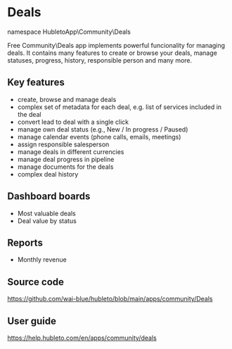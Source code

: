 # Deals

namespace HubletoApp\Community\Deals

Free Community\Deals app implements powerful funcionality for managing deals. It contains many features to create or browse your deals,
manage statuses, progress, history, responsible person and many more.

## Key features

  * create, browse and manage deals
  * complex set of metadata for each deal, e.g. list of services included in the deal
  * convert lead to deal with a single click
  * manage own deal status (e.g., New / In progress / Paused)
  * manage calendar events (phone calls, emails, meetings)
  * assign responsible salesperson
  * manage deals in different currencies
  * manage deal progress in pipeline
  * manage documents for the deals
  * complex deal history

## Dashboard boards

  * Most valuable deals
  * Deal value by status

## Reports

  * Monthly revenue

## Source code

https://github.com/wai-blue/hubleto/blob/main/apps/community/Deals

## User guide

https://help.hubleto.com/en/apps/community/deals